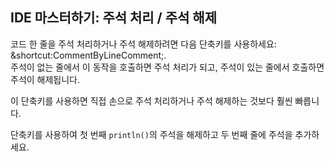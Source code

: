 ## IDE 마스터하기: 주석 처리 / 주석 해제

코드 한 줄을 주석 처리하거나 주석 해제하려면 다음 단축키를 사용하세요:  
<span class="shortcut">&shortcut:CommentByLineComment;</span>.  
주석이 없는 줄에서 이 동작을 호출하면 주석 처리가 되고, 주석이 있는 줄에서 호출하면 주석이 해제됩니다.

이 단축키를 사용하면 직접 손으로 주석 처리하거나 주석 해제하는 것보다 훨씬 빠릅니다.

단축키를 사용하여 첫 번째 `println()`의 주석을 해제하고 두 번째 줄에 주석을 추가하세요.
